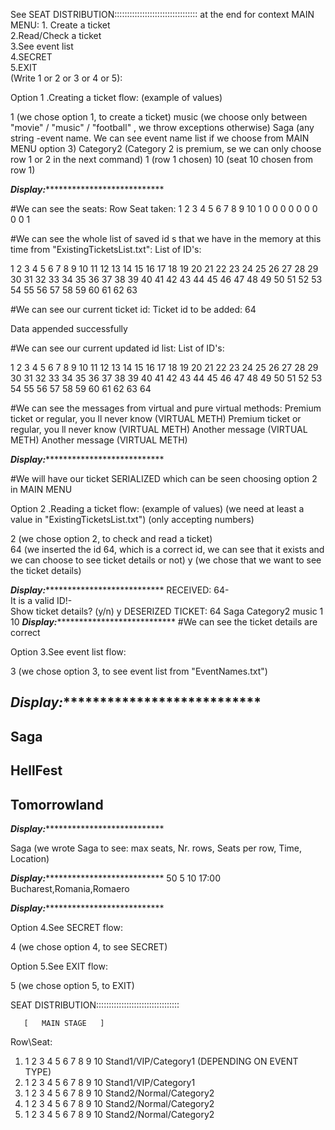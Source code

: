 See SEAT DISTRIBUTION:::::::::::::::::::::::::::::::::  at the end for context
  MAIN MENU:
        1. Create a ticket                
        2.Read/Check a ticket             
       3.See event list                  
        4.SECRET                          
        5.EXIT                            
  (Write 1 or 2 or 3 or 4 or 5):




 Option 1 .Creating a ticket flow: (example of values)  

1            (we chose option 1, to create a ticket)
music        (we choose only between "movie" / "music" / "football" , we throw exceptions otherwise)
Saga         (any string -event name. We can see event name list if we choose from MAIN MENU option 3)
Category2    (Category 2 is premium, se we can only choose row 1 or 2 in the next command)
1            (row 1 chosen)
10           (seat 10 chosen from row 1)

***Display:******************************

#We can see the seats:
Row    Seat taken:
     1 2 3 4 5 6 7 8 9 10
1    0 0 0 0 0 0 0 0 0 1
   
#We can see the whole list of saved id s that we have in the memory at this time from "ExistingTicketsList.txt":
List of ID's:                             
                                          
1 2 3 4 5 6 7 8 9 10 11 12 13 14 15 16 17 18 19 20 21 22 23 24 25 26 27 28 29 30 31 32 33 34 35 36 37 38 39 40 41 42 43 44 45 46 47 48 49 50 51 52 53 54 55 56 57 58 59 60 61 62 63

#We can see our current ticket id:
Ticket id to be added: 64
                                         
Data appended successfully

#We can see our current updated id list:
 List of ID's:                             
                                          
1 2 3 4 5 6 7 8 9 10 11 12 13 14 15 16 17 18 19 20 21 22 23 24 25 26 27 28 29 30 31 32 33 34 35 36 37 38 39 40 41 42 43 44 45 46 47 48 49 50 51 52 53 54 55 56 57 58 59 60 61 62 63 64

#We can see the messages from virtual and pure virtual methods:
Premium ticket or regular, you ll never know (VIRTUAL METH)
Premium ticket or regular, you ll never know (VIRTUAL METH)
Another  message (VIRTUAL METH)
Another  message (VIRTUAL METH)

***Display:******************************

#We will have our ticket SERIALIZED which can be seen choosing option 2 in MAIN MENU





 Option 2 .Reading a ticket flow: (example of values) (we need at least a value in "ExistingTicketsList.txt") 
(only accepting numbers)   

2            (we chose option 2, to check and read a ticket)   
64           (we inserted the id 64, which is a correct id, we can see that it exists and we can choose to see ticket details or not)
y            (we chose that we want to see the ticket details)

***Display:******************************
RECEIVED: 64-                                          
It is a valid ID!-                                          
Show ticket details? (y/n)
y
DESERIZED TICKET:
64
Saga
Category2
music
1
10
***Display:******************************
#We can see the ticket details are correct




 Option 3.See event list flow: 

3            (we chose option 3, to see event list from "EventNames.txt")

***Display:******************************
-                                          
Saga
-                                          
HellFest
-                                          
Tomorrowland
-
***Display:******************************

Saga         (we wrote Saga to see: max seats, Nr. rows, Seats per row, Time, Location)

***Display:******************************
50
5
10
17:00
Bucharest,Romania,Romaero
                                          
***Display:******************************


 Option 4.See SECRET flow: 

4            (we chose option 4, to see SECRET)

 Option 5.See EXIT flow: 

5            (we chose option 5, to EXIT)









SEAT DISTRIBUTION:::::::::::::::::::::::::::::::::

       [   MAIN STAGE   ]
Row\Seat:
  1.  1 2 3 4 5 6 7 8 9 10  Stand1/VIP/Category1 (DEPENDING ON EVENT TYPE)
  2.  1 2 3 4 5 6 7 8 9 10  Stand1/VIP/Category1 
  3.  1 2 3 4 5 6 7 8 9 10  Stand2/Normal/Category2
  4.  1 2 3 4 5 6 7 8 9 10  Stand2/Normal/Category2
  5.  1 2 3 4 5 6 7 8 9 10  Stand2/Normal/Category2 
